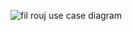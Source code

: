![fil rouj use case diagram](https://github.com/user-attachments/assets/5c9a5568-2dfa-4b0b-9e0e-e979a99e9797)
